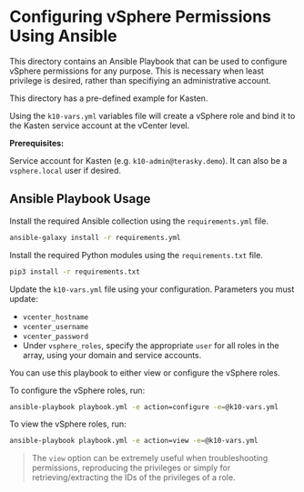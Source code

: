 # Configuring vSphere Permissions Using Ansible

This directory contains an Ansible Playbook that can be used to configure vSphere permissions for any purpose.
This is necessary when least privilege is desired, rather than specifiying an administrative account.

This directory has a pre-defined example for Kasten.

Using the `k10-vars.yml` variables file will create a vSphere role and bind it to the Kasten service account at the vCenter level.

**Prerequisites:**

Service account for Kasten (e.g. `k10-admin@terasky.demo`). It can also be a `vsphere.local` user if desired.

## Ansible Playbook Usage

Install the required Ansible collection using the `requirements.yml` file.

```bash
ansible-galaxy install -r requirements.yml
```

Install the required Python modules using the `requirements.txt` file.

```bash
pip3 install -r requirements.txt
```

Update the `k10-vars.yml` file using your configuration.
Parameters you must update:

- `vcenter_hostname`
- `vcenter_username`
- `vcenter_password`
- Under `vsphere_roles`, specify the appropriate `user` for all roles in the array, using your domain and service accounts.

You can use this playbook to either view or configure the vSphere roles.

To configure the vSphere roles, run:

```bash
ansible-playbook playbook.yml -e action=configure -e=@k10-vars.yml
```

To view the vSphere roles, run:

```bash
ansible-playbook playbook.yml -e action=view -e=@k10-vars.yml
```

>The `view` option can be extremely useful when troubleshooting permissions, reproducing the privileges or simply for retrieving/extracting the IDs of the privileges of a role.
